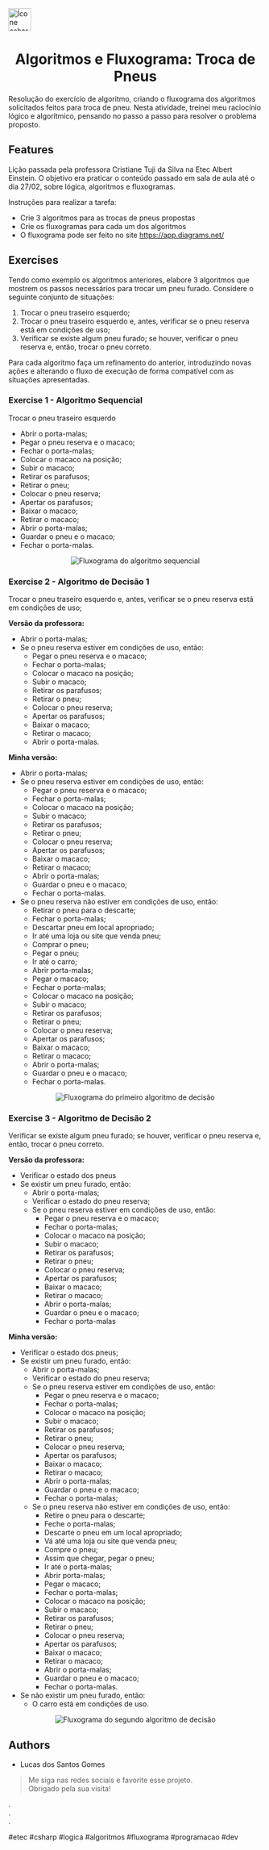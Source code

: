 <img alt="Ícone csharp" height="45" width="45" src="https://cdn.jsdelivr.net/gh/devicons/devicon/icons/csharp/csharp-original.svg" />
<h1 align="center">Algoritmos e Fluxograma: Troca de Pneus</h1>

Resolução do exercício de algoritmo, criando o fluxograma dos algoritmos solicitados feitos para troca de pneu. Nesta atividade, treinei meu raciocínio lógico e algorítmico, pensando no passo a passo para resolver o problema proposto.

## Features

Lição passada pela professora Cristiane Tuji da Silva na Etec Albert Einstein. O objetivo era praticar o conteúdo passado em sala de aula até o dia 27/02, sobre lógica, algoritmos e fluxogramas.

Instruções para realizar a tarefa:

* Crie 3 algoritmos para as trocas de pneus propostas 
* Crie os fluxogramas para cada um dos algoritmos
* O fluxograma pode ser feito no site https://app.diagrams.net/

## Exercises

Tendo como exemplo os algoritmos anteriores, elabore 3 algoritmos que mostrem os passos necessários para trocar um pneu furado. Considere o seguinte conjunto de situações:

1. Trocar o pneu traseiro esquerdo;
2. Trocar o pneu traseiro esquerdo e, antes, verificar se o pneu reserva está em condições de uso;
3. Verificar se existe algum pneu furado; se houver, verificar o pneu reserva e, então, trocar o pneu correto.

Para cada algoritmo faça um refinamento do anterior, introduzindo novas ações e alterando o fluxo de execução de forma compatível com as situações apresentadas.

### Exercise 1 - Algoritmo Sequencial

Trocar o pneu traseiro esquerdo
* Abrir o porta-malas;
* Pegar o pneu reserva e o macaco;
* Fechar o porta-malas;
* Colocar o macaco na posição;
* Subir o macaco;
* Retirar os parafusos;
* Retirar o pneu;
* Colocar o pneu reserva;
* Apertar os parafusos;
* Baixar o macaco;
* Retirar o macaco;
* Abrir o porta-malas;
* Guardar o pneu e o macaco;
* Fechar o porta-malas.

<div align="center">
  <img src="https://user-images.githubusercontent.com/106649118/235532563-5cf9752b-b24c-4cbd-a13e-fd44074ea6a1.png" alt="Fluxograma do algoritmo sequencial" />
</div>

### Exercise 2 - Algoritmo de Decisão 1

Trocar o pneu traseiro esquerdo e, antes, verificar se o pneu reserva está em condições de uso;

<b>Versão da professora:</b>
* Abrir o porta-malas;
* Se o pneu reserva estiver em condições de uso, então:
  - Pegar o pneu reserva e o macaco;
  - Fechar o porta-malas;
  - Colocar o macaco na posição;
  - Subir o macaco;
  - Retirar os parafusos;
  - Retirar o pneu;
  - Colocar o pneu reserva;
  - Apertar os parafusos;
  - Baixar o macaco;
  - Retirar o macaco;
  - Abrir o porta-malas.

<b>Minha versão:</b>
* Abrir o porta-malas; 
* Se o pneu reserva estiver em condições de uso, então: 
  - Pegar o pneu reserva e o macaco;
  - Fechar o porta-malas;
  - Colocar o macaco na posição; 
  - Subir o macaco; 
  - Retirar os parafusos; 
  - Retirar o pneu; 
  - Colocar o pneu reserva; 
  - Apertar os parafusos; 
  - Baixar o macaco; 
  - Retirar o macaco; 
  - Abrir o porta-malas; 
  - Guardar o pneu e o macaco; 
  - Fechar o porta-malas. 
* Se o pneu reserva não estiver em condições de uso, então: 
  - Retirar o pneu para o descarte; 
  - Fechar o porta-malas; 
  - Descartar pneu em local apropriado; 
  - Ir até uma loja ou site que venda pneu; 
  - Comprar o pneu; 
  - Pegar o pneu; 
  - Ir até o carro; 
  - Abrir porta-malas; 
  - Pegar o macaco; 
  - Fechar o porta-malas; 
  - Colocar o macaco na posição; 
  - Subir o macaco; 
  - Retirar os parafusos; 
  - Retirar o pneu; 
  - Colocar o pneu reserva; 
  - Apertar os parafusos; 
  - Baixar o macaco; 
  - Retirar o macaco; 
  - Abrir o porta-malas; 
  - Guardar o pneu e o macaco; 
  - Fechar o porta-malas. 

<div align="center">
  <img align="center" src="https://user-images.githubusercontent.com/106649118/235534954-10ca7e4a-b111-411b-b75e-53a8c9e5ed99.png" alt="Fluxograma do primeiro algoritmo de decisão" />
</div>

### Exercise 3 - Algoritmo de Decisão 2

Verificar se existe algum pneu furado; se houver, verificar o pneu reserva e, então, trocar o pneu correto.

<b>Versão da professora:</b>
* Verificar o estado dos pneus
* Se existir um pneu furado, então:
  - Abrir o porta-malas;
  - Verificar o estado do pneu reserva;
  - Se o pneu reserva estiver em condições de uso, então:
    - Pegar o pneu reserva e o macaco;
    - Fechar o porta-malas;
    - Colocar o macaco na posição;
    - Subir o macaco;
    - Retirar os parafusos;
    - Retirar o pneu;
    - Colocar o pneu reserva;
    - Apertar os parafusos;
    - Baixar o macaco;
    - Retirar o macaco;
    - Abrir o porta-malas;
    - Guardar o pneu e o macaco;
    - Fechar o porta-malas

<b>Minha versão:</b>
* Verificar o estado dos pneus; 
* Se existir um pneu furado, então: 
  - Abrir o porta-malas; 
  - Verificar o estado do pneu reserva; 
  - Se o pneu reserva estiver em condições de uso, então: 
    - Pegar o pneu reserva e o macaco; 
    - Fechar o porta-malas; 
    - Colocar o macaco na posição; 
    - Subir o macaco; 
    - Retirar os parafusos; 
    - Retirar o pneu; 
    - Colocar o pneu reserva; 
    - Apertar os parafusos; 
    - Baixar o macaco; 
    - Retirar o macaco; 
    - Abrir o porta-malas; 
    - Guardar o pneu e o macaco; 
    - Fechar o porta-malas; 
  - Se o pneu reserva não estiver em condições de uso, então: 
    - Retire o pneu para o descarte; 
    - Feche o porta-malas; 
    - Descarte o pneu em um local apropriado; 
    - Vá até uma loja ou site que venda pneu; 
    - Compre o pneu; 
    - Assim que chegar, pegar o pneu; 
    - Ir até o porta-malas; 
    - Abrir porta-malas; 
    - Pegar o macaco; 
    - Fechar o porta-malas; 
    - Colocar o macaco na posição; 
    - Subir o macaco; 
    - Retirar os parafusos; 
    - Retirar o pneu; 
    - Colocar o pneu reserva; 
    - Apertar os parafusos; 
    - Baixar o macaco; 
    - Retirar o macaco; 
    - Abrir o porta-malas; 
    - Guardar o pneu e o macaco; 
    - Fechar o porta-malas. 
* Se não existir um pneu furado, então: 
  - O carro está em condições de uso. 

<div align="center">
  <img align="center" src="https://user-images.githubusercontent.com/106649118/235537708-5a34fd6e-1c4c-4619-b418-8e2f2349b17f.png" alt="Fluxograma do segundo algoritmo de decisão" />
</div>

## Authors

* Lucas dos Santos Gomes

> Me siga nas redes sociais e favorite esse projeto. <br>
> Obrigado pela sua visita!

. <br>
. <br>
. <br>

#etec #csharp #logica #algoritmos #fluxograma #programacao #dev
